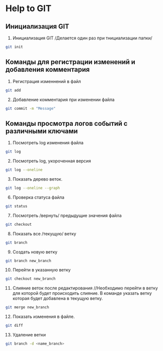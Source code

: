 # Help to GIT

## Инициализация GIT

1. Инициализация GIT /Делается один раз при тнициализации папки/ 
```sh
git init
```

## Команды для регистрации изменений и добавления комментария

1. Регистрация изменнений в файл
```sh
git add
```
2. Добавление комментария при изменении файла
```sh
git commit -m "Message"
```
## Команды просмотра логов событий с различными ключами

1. Посмотреть log изменения файла
```sh
git log
```
2. Посмотреть log, укороченная версия
```sh
git log --oneline
```
3. Показать дерево веток.
```sh
git log --oneline --graph
```
6. Проверка статуса файла
```sh
git status
```
7. Посмотреть /вернуть/ предыдущие значения файла
```sh
git checkout
```
8. Показать все /текущую/ ветку
```sh
git branch
```
9. Создать новую ветку
```sh
git branch new_branch
```
10. Перейти в указанную ветку
```sh
git checkout new_branch
```
11. Слияние веток после редактирования //Необходимо перейти в ветку для которой будет происходить слияние. В команде указать ветку которая будет добавлена в текущую ветку.
```sh
git merge new_branch
```
12. Показать изменения в файле.
```sh
git diff
```

13. Удаление ветки
```sh
git branch -d <name_branch>
```